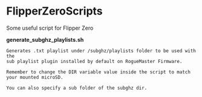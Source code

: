 # FlipperZeroScripts

Some useful script for Flipper Zero


**generate_subghz_playlists.sh**

    Generates .txt playlist under /subghz/playlists folder to be used with the 
    sub playlist plugin installed by default on RogueMaster Firmware.
    
    Remember to change the DIR variable value inside the script to match your mounted microSD.

    You can also specify a sub folder of the subghz dir.
